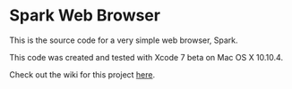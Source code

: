 # Spark Web Browser
This is the source code for a very simple web browser, Spark.

This code was created and tested with Xcode 7 beta on Mac OS X 10.10.4.

Check out the wiki for this project <a href="http://www.github.com/insleep/spark-web-browser/wiki">here</a>.
